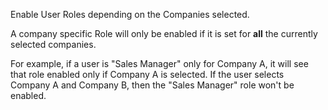 Enable User Roles depending on the Companies selected.

A company specific Role will only be enabled if it is set for **all**
the currently selected companies.

For example, if a user is "Sales Manager" only for Company A, it will
see that role enabled only if Company A is selected. If the user selects
Company A and Company B, then the "Sales Manager" role won't be enabled.

